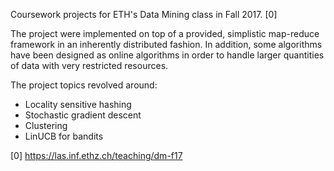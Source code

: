 Coursework projects for ETH's Data Mining class in Fall 2017. [0]

The project were implemented on top of a provided, simplistic map-reduce framework in an inherently distributed fashion. In addition, some algorithms have been designed as online algorithms in order to handle larger quantities of data with very restricted resources.

The project topics revolved around:
- Locality sensitive hashing
- Stochastic gradient descent
- Clustering
- LinUCB for bandits

[0] https://las.inf.ethz.ch/teaching/dm-f17
